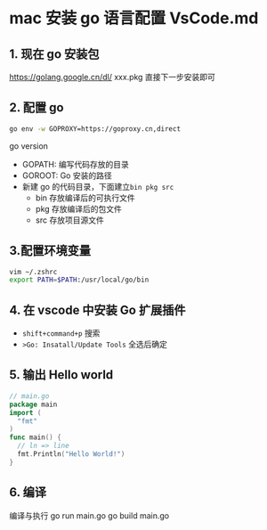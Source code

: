# mac 安装 go 语言配置 VsCode.md

## 1. 现在 go 安装包

https://golang.google.cn/dl/
xxx.pkg
直接下一步安装即可

## 2. 配置 go

```bash
go env -w GOPROXY=https://goproxy.cn,direct
```

go version

- GOPATH: 编写代码存放的目录
- GOROOT: Go 安装的路径
- 新建 go 的代码目录，下面建立`bin pkg src`
  - bin 存放编译后的可执行文件
  - pkg 存放编译后的包文件
  - src 存放项目源文件

## 3.配置环境变量

```sh
vim ~/.zshrc
export PATH=$PATH:/usr/local/go/bin
```

## 4. 在 vscode 中安装 Go 扩展插件

- `shift+command+p` 搜索
- `>Go: Insatall/Update Tools` 全选后确定

## 5. 输出 Hello world

```go
// main.go
package main
import (
  "fmt"
)
func main() {
  // ln => line
  fmt.Println("Hello World!")
}
```

## 6. 编译

编译与执行 go run main.go
go build main.go
